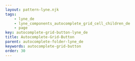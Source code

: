 ```yaml
---
layout: pattern-lyne.njk
tags: 
    - lyne_de
    - lyne_components_autocomplete_grid_cell_children_de
    - page
key: autocomplete-grid-button-lyne_de
title: Autocomplete-Grid-Button
parent: autocomplete-folder-lyne_de
keywords: autocomplete-grid-button
order: 30
---
```

